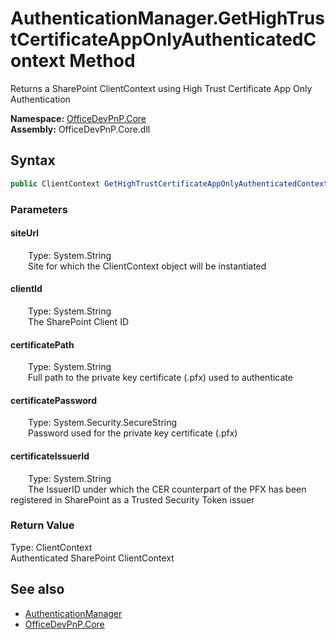 # AuthenticationManager.GetHighTrustCertificateAppOnlyAuthenticatedContext Method  
 Returns a SharePoint ClientContext using High Trust Certificate App Only Authentication   

**Namespace:** [OfficeDevPnP.Core](OfficeDevPnP.Core.md)  
**Assembly:** OfficeDevPnP.Core.dll  
## Syntax
```C#
public ClientContext GetHighTrustCertificateAppOnlyAuthenticatedContext(String siteUrl, String clientId, String certificatePath, SecureString certificatePassword, String certificateIssuerId)
```
### Parameters
#### siteUrl  
&emsp;&emsp;Type: System.String  
&emsp;&emsp;Site for which the ClientContext object will be instantiated  

  

#### clientId  
&emsp;&emsp;Type: System.String  
&emsp;&emsp;The SharePoint Client ID  

  

#### certificatePath  
&emsp;&emsp;Type: System.String  
&emsp;&emsp;Full path to the private key certificate (.pfx) used to authenticate  

  

#### certificatePassword  
&emsp;&emsp;Type: System.Security.SecureString  
&emsp;&emsp;Password used for the private key certificate (.pfx)  

  

#### certificateIssuerId  
&emsp;&emsp;Type: System.String  
&emsp;&emsp;The IssuerID under which the CER counterpart of the PFX has been registered in SharePoint as a Trusted Security Token issuer  

  

### Return Value
Type: ClientContext  
Authenticated SharePoint ClientContext  


## See also
- [AuthenticationManager](OfficeDevPnP.Core.AuthenticationManager.md) 
- [OfficeDevPnP.Core](OfficeDevPnP.Core.md) 
